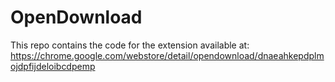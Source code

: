 # OpenDownload
This repo contains the code for the extension available at:
https://chrome.google.com/webstore/detail/opendownload/dnaeahkepdplmojdpfijdeloibcdpemp